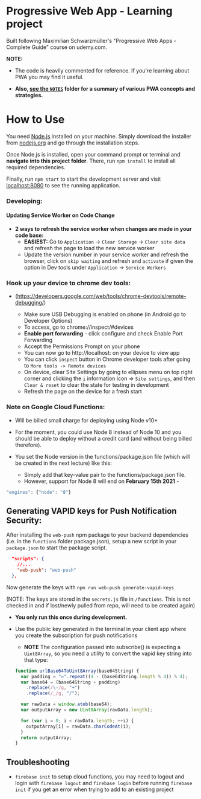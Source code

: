 # Progressive Web App - Learning project

Built following Maximilian Schwarzmüller's "Progressive Web Apps - Complete Guide" course on udemy.com.

**NOTE:**

- The code is heavily commented for reference. If you're learning about PWA you may find it useful.

- **Also, [see the `NOTES`](https://github.com/BrentGrammer/PWA-app/tree/master/NOTES) folder for a summary of various PWA concepts and strategies.**

# How to Use

You need [Node.js](https://nodejs.org) installed on your machine. Simply download the installer from [nodejs.org](https://nodejs.org) and go through the installation steps.

Once Node.js is installed, open your command prompt or terminal and **navigate into this project folder**. There, run `npm install` to install all required dependencies.

Finally, run `npm start` to start the development server and visit [localhost:8080](http://localhost:8080) to see the running application.

### Developing:

#### Updating Service Worker on Code Change

- **2 ways to refresh the service worker when changes are made in your code base:**
  - **EASIEST:** Go to `Application` -> `Clear Storage` -> `Clear site data` and refresh the page to load the new service worker
  - Update the version number in your service worker and refresh the browser, click on `skip waiting` and refresh and `activate` if given the option in Dev tools under `Application` -> `Service Workers`

### Hook up your device to chrome dev tools:

- (https://developers.google.com/web/tools/chrome-devtools/remote-debugging/)

  - Make sure USB Debugging is enabled on phone (in Android go to Developer Options)
  - To access, go to chrome://inspect/#devices
  - **Enable port forwarding** - click configure and check Enable Port Forwarding
  - Accept the Permissions Prompt on your phone
  - You can now go to http://localhost:<app-port> on your device to view app
  - You can click `inspect` button in Chrome developer tools after going to `More tools -> Remote devices`
  - On device, clear Site Settings by going to ellipses menu on top right corner and clicking the `i` information icon => `Site settings`, and then `Clear & reset` to clear the state for testing in development
  - Refresh the page on the device for a fresh start

### Note on Google Cloud Functions:

- Will be billed small charge for deploying using Node v10+
- For the moment, you could use Node 8 instead of Node 10 and you should be able to deploy without a credit card (and without being billed therefore).

- You set the Node version in the functions/package.json file (which will be created in the next lecture) like this:

  - Simply add that key-value pair to the functions/package.json file.
  - However, support for Node 8 will end on **February 15th 2021** -

```javascript
"engines": {"node": "8"}
```

## Generating VAPID keys for Push Notification Security:

After installing the `web-push` npm package to your backend dependencies (i.e. in the `functions` folder package.json), setup a new script in your `package.json` to start the package script.

```json
  "scripts": {
    //...
    "web-push": "web-push"
  },
```

Now generate the keys with `npm run web-push generate-vapid-keys`

(NOTE: The keys are stored in the `secrets.js` file in `/functions`. This is not checked in and if lost/newly pulled from repo, will need to be created again)

- **You only run this once during development.**

- Use the public key generated in the terminal in your client app where you create the subscription for push notifications

  - **NOTE** The configuration passed into subscribe() is expecting a `Uint8Array`, so you need a utility to convert the vapid key string into that type:

  ```javascript
  function urlBase64ToUint8Array(base64String) {
    var padding = "=".repeat((4 - (base64String.length % 4)) % 4);
    var base64 = (base64String + padding)
      .replace(/\-/g, "+")
      .replace(/_/g, "/");

    var rawData = window.atob(base64);
    var outputArray = new Uint8Array(rawData.length);

    for (var i = 0; i < rawData.length; ++i) {
      outputArray[i] = rawData.charCodeAt(i);
    }
    return outputArray;
  }
  ```

## Troubleshooting

- `firebase init` to setup cloud functions, you may need to logout and login with `firebase logout` and `firebase login` before running `firebase init` if you get an error when trying to add to an existing project
